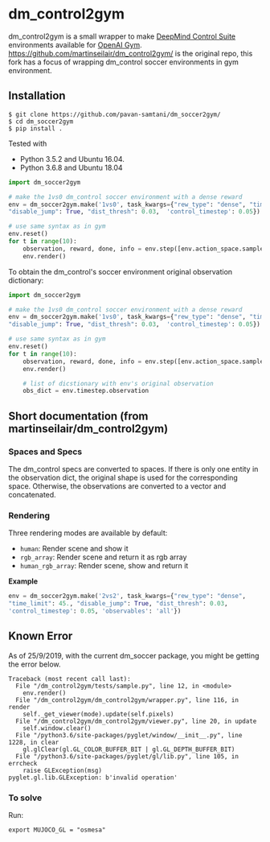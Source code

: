 # dm_control2gym

dm_control2gym is a small wrapper to make [DeepMind Control Suite](https://github.com/deepmind/dm_control) environments available for [OpenAI Gym](https://github.com/openai/gym). https://github.com/martinseilair/dm_control2gym/ is the original repo, this fork has a focus of wrapping dm_control soccer environments in gym environment.

## Installation

```shell
$ git clone https://github.com/pavan-samtani/dm_soccer2gym/
$ cd dm_soccer2gym
$ pip install .
```

Tested with
- Python 3.5.2 and Ubuntu 16.04.
- Python 3.6.8 and Ubuntu 18.04


```python
import dm_soccer2gym

# make the 1vs0 dm_control soccer environment with a dense reward
env = dm_soccer2gym.make('1vs0', task_kwargs={"rew_type": "dense", "time_limit": 45.,
"disable_jump": True, "dist_thresh": 0.03,  'control_timestep': 0.05})

# use same syntax as in gym
env.reset()
for t in range(10):
    observation, reward, done, info = env.step([env.action_space.sample() for _ in range(env.num_players)]) # take a random action
    env.render()

```

To obtain the dm_control's soccer environment original observation dictionary:

```python
import dm_soccer2gym

# make the 1vs0 dm_control soccer environment with a dense reward
env = dm_soccer2gym.make('1vs0', task_kwargs={"rew_type": "dense", "time_limit": 45.,
"disable_jump": True, "dist_thresh": 0.03,  'control_timestep': 0.05})

# use same syntax as in gym
env.reset()
for t in range(10):
    observation, reward, done, info = env.step([env.action_space.sample() for _ in range(env.num_players)]) # take a random action
    env.render()

    # list of dicstionary with env's original observation
    obs_dict = env.timestep.observation
```

## Short documentation (from martinseilair/dm_control2gym)

### Spaces and Specs

The dm_control specs are converted to spaces. If there is only one entity in the observation dict, the original shape is used for the corresponding space. Otherwise, the observations are converted to a vector and concatenated.

### Rendering
Three rendering modes are available by default:

* `human`: Render scene and show it
* `rgb_array`: Render scene and return it as rgb array
* `human_rgb_array`: Render scene, show and return it


__Example__

```python
env = dm_soccer2gym.make('2vs2', task_kwargs={"rew_type": "dense",
"time_limit": 45., "disable_jump": True, "dist_thresh": 0.03,  
'control_timestep': 0.05, 'observables': 'all'})
```

## Known Error
As of 25/9/2019, with the current dm_soccer package, you might be getting the error below.

```shell
Traceback (most recent call last):
  File "/dm_control2gym/tests/sample.py", line 12, in <module>
    env.render()
  File "/dm_control2gym/dm_control2gym/wrapper.py", line 116, in render
    self._get_viewer(mode).update(self.pixels)
  File "/dm_control2gym/dm_control2gym/viewer.py", line 20, in update
    self.window.clear()
  File "/python3.6/site-packages/pyglet/window/__init__.py", line 1228, in clear
    gl.glClear(gl.GL_COLOR_BUFFER_BIT | gl.GL_DEPTH_BUFFER_BIT)
  File "/python3.6/site-packages/pyglet/gl/lib.py", line 105, in errcheck
    raise GLException(msg)
pyglet.gl.lib.GLException: b'invalid operation'
```
### To solve

Run:
```shell
export MUJOCO_GL = "osmesa"
```
